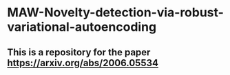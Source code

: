 # MAW-Novelty-detection-via-robust-variational-autoencoding
## This is a repository for the paper https://arxiv.org/abs/2006.05534
